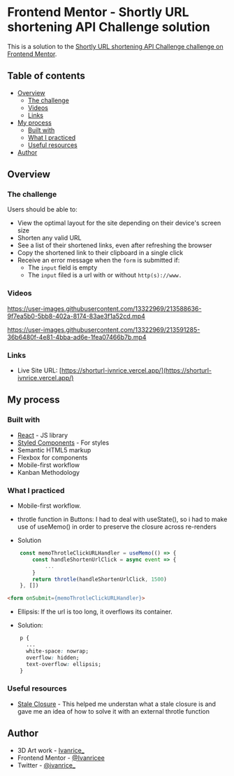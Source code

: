# Frontend Mentor - Shortly URL shortening API Challenge solution

This is a solution to the [Shortly URL shortening API Challenge challenge on Frontend Mentor](https://www.frontendmentor.io/challenges/url-shortening-api-landing-page-2ce3ob-G).

## Table of contents

- [Overview](#overview)
  - [The challenge](#the-challenge)
  - [Videos](#videos)
  - [Links](#links)
- [My process](#my-process)
  - [Built with](#built-with)
  - [What I practiced](#what-i-practiced)
  - [Useful resources](#useful-resources)
- [Author](#author)

## Overview

### The challenge

Users should be able to:

- View the optimal layout for the site depending on their device's screen size
- Shorten any valid URL
- See a list of their shortened links, even after refreshing the browser
- Copy the shortened link to their clipboard in a single click
- Receive an error message when the `form` is submitted if:
  - The `input` field is empty
  - The `input` filed is a url with or without `http(s)://www.`

### Videos

https://user-images.githubusercontent.com/13322969/213588636-9f7ea5b0-5bb8-402a-8174-83ae3f1a52cd.mp4

https://user-images.githubusercontent.com/13322969/213591285-36b6480f-4e81-4bba-ad6e-1fea07466b7b.mp4


### Links

- Live Site URL: [https://shorturl-ivnrice.vercel.app/](https://shorturl-ivnrice.vercel.app/)

## My process

### Built with

- [React](https://reactjs.org/) - JS library
- [Styled Components](https://styled-components.com/) - For styles
- Semantic HTML5 markup
- Flexbox for components
- Mobile-first workflow
- Kanban Methodology

### What I practiced

- Mobile-first workflow.

- throtle function in Buttons: I had to deal with useState(), so i had to make use of useMemo() in order to preserve the closure across re-renders
- Solution
```js
    const memoThrotleClickURLHandler = useMemo(() => {
        const handleShortenUrlClick = async event => {
            ...
        }
        return throtle(handleShortenUrlClick, 1500)
    }, [])
```

```html
<form onSubmit={memoThrotleClickURLHandler}>
```

- Ellipsis: If the url is too long, it overflows its container.

- Solution:
```css
    p {
      ...
      white-space: nowrap;
      overflow: hidden;
      text-overflow: ellipsis;
    }
```


### Useful resources

- [Stale Closure](https://dmitripavlutin.com/react-hooks-stale-closures/) - This helped me understan what a stale closure is and gave me an idea of how to solve it with an external throtle function

## Author

- 3D Art work - [Ivanrice_](https://www.instagram.com/ivanrice_/)
- Frontend Mentor - [@Ivanricee](https://www.frontendmentor.io/profile/Ivanricee)
- Twitter - [@ivanrice_](https://twitter.com/ivanrice_)
